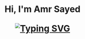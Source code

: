 <h1 align="center">Hi, I'm Amr Sayed
<p align="center">
<a href="https://git.io/typing-svg"><img src="https://readme-typing-svg.demolab.com?font=Fira+Code&weight=900&size=25&pause=500&color=0077D2&center=true&vCenter=true&width=600&height=100&lines=Software+Engineer;MERN+Stack+Developer;Always+learning+new+things" alt="Typing SVG" /></a>
</p>

